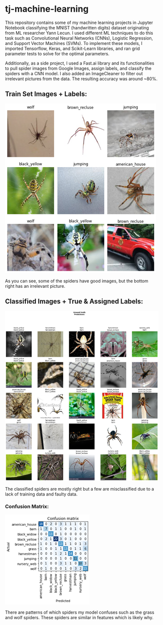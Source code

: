 # tj-machine-learning
This repository contains some of my machine learning projects in Jupyter Notebook classifying the MNIST (handwritten digits) dataset originating from ML researcher Yann Lecun. I used different ML techniques to do this task such as Convolutional Neural Networks (CNNs), Logistic Regression, and Support Vector Machines (SVMs). To implement these models, I imported Tensorflow, Keras, and Scikit-Learn libraries, and ran grid parameter tests to solve for the optimal parameters.

Additionally, as a side project, I used a Fast.ai library and its functionalities to pull spider images from Google Images, assign labels, and classify the spiders with a CNN model. I also added an ImageCleaner to filter out irrelevant pictures from the data. The resulting accuracy was around ~80%.

## Train Set Images + Labels:
![](images/spiders/test.png)

As you can see, some of the spiders have good images, but the bottom right has an irrelevant picture.

## Classified Images + True & Assigned Labels:
![](images/spiders/train.png)

The classified spiders are mostly right but a few are misclassified due to a lack of training data and faulty data.

### Confusion Matrix:
![](images/spiders/confusion.png)

There are patterns of which spiders my model confuses such as the grass and wolf spiders. These spiders are similar in features which is likely why.
